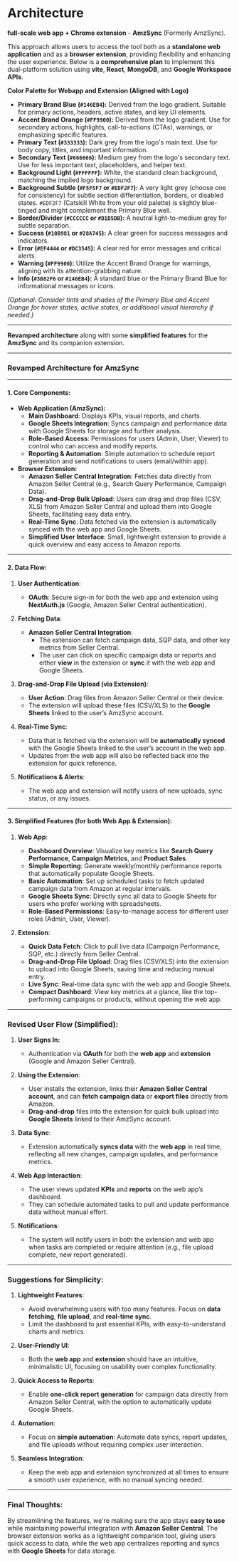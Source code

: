# Architecture

**full-scale web app + Chrome extension** - **AmzSync** (Formerly AmzSync).

This approach allows users to access the tool both as a **standalone web application** and as a **browser extension**, providing flexibility and enhancing the user experience. Below is a **comprehensive plan** to implement this dual-platform solution using **vite**, **React**, **MongoDB**, and **Google Workspace APIs**.

**Color Palette for Webapp and Extension (Aligned with Logo)**

- **Primary Brand Blue (`#146EB4`):** Derived from the logo gradient. Suitable for primary actions, headers, active states, and key UI elements.
- **Accent Brand Orange (`#FF9900`):** Derived from the logo gradient. Use for secondary actions, highlights, call-to-actions (CTAs), warnings, or emphasizing specific features.
- **Primary Text (`#333333`):** Dark grey from the logo's main text. Use for body copy, titles, and important information.
- **Secondary Text (`#666666`):** Medium grey from the logo's secondary text. Use for less important text, placeholders, and helper text.
- **Background Light (`#FFFFFF`):** White, the standard clean background, matching the implied logo background.
- **Background Subtle (`#F5F5F7` or `#EDF2F7`):** A very light grey (choose one for consistency) for subtle section differentiation, borders, or disabled states. `#EDF2F7` (Catskill White from your old palette) is slightly blue-tinged and might complement the Primary Blue well.
- **Border/Divider (`#CCCCCC` or `#D1D5DB`):** A neutral light-to-medium grey for subtle separation.
- **Success (`#10B981` or `#28A745`):** A clear green for success messages and indicators.
- **Error (`#EF4444` or `#DC3545`):** A clear red for error messages and critical alerts.
- **Warning (`#FF9900`):** Utilize the Accent Brand Orange for warnings, aligning with its attention-grabbing nature.
- **Info (`#3B82F6` or `#146EB4`):** A standard blue or the Primary Brand Blue for informational messages or icons.

_(Optional: Consider tints and shades of the Primary Blue and Accent Orange for hover states, active states, or additional visual hierarchy if needed.)_

---

**Revamped architecture** along with some **simplified features** for the **AmzSync** and its companion extension.

---

### **Revamped Architecture for AmzSync**

---

#### **1. Core Components:**

- **Web Application (AmzSync):**
  - **Main Dashboard**: Displays KPIs, visual reports, and charts.
  - **Google Sheets Integration**: Syncs campaign and performance data with Google Sheets for storage and further analysis.
  - **Role-Based Access**: Permissions for users (Admin, User, Viewer) to control who can access and modify reports.
  - **Reporting & Automation**: Simple automation to schedule report generation and send notifications to users (email/within app).
- **Browser Extension:**
  - **Amazon Seller Central Integration**: Fetches data directly from Amazon Seller Central (e.g., Search Query Performance, Campaign Data).
  - **Drag-and-Drop Bulk Upload**: Users can drag and drop files (CSV, XLS) from Amazon Seller Central and upload them into Google Sheets, facilitating easy data entry.
  - **Real-Time Sync**: Data fetched via the extension is automatically synced with the web app and Google Sheets.
  - **Simplified User Interface**: Small, lightweight extension to provide a quick overview and easy access to Amazon reports.

---

#### **2. Data Flow:**

1. **User Authentication**:
   - **OAuth**: Secure sign-in for both the web app and extension using **NextAuth.js** (Google, Amazon Seller Central authentication).
2. **Fetching Data**:
   - **Amazon Seller Central Integration**:
     - The extension can fetch campaign data, SQP data, and other key metrics from Seller Central.
     - The user can click on specific campaign data or reports and either **view** in the extension or **sync** it with the web app and Google Sheets.
3. **Drag-and-Drop File Upload (via Extension)**:

   - **User Action**: Drag files from Amazon Seller Central or their device.
   - The extension will upload these files (CSV/XLS) to the **Google Sheets** linked to the user’s AmzSync account.

4. **Real-Time Sync**:
   - Data that is fetched via the extension will be **automatically synced** with the Google Sheets linked to the user’s account in the web app.
   - Updates from the web app will also be reflected back into the extension for quick reference.
5. **Notifications & Alerts**:
   - The web app and extension will notify users of new uploads, sync status, or any issues.

---

#### **3. Simplified Features (for both Web App & Extension)**:

1. **Web App**:

   - **Dashboard Overview**: Visualize key metrics like **Search Query Performance**, **Campaign Metrics**, and **Product Sales**.
   - **Simple Reporting**: Generate weekly/monthly performance reports that automatically populate Google Sheets.
   - **Basic Automation**: Set up scheduled tasks to fetch updated campaign data from Amazon at regular intervals.
   - **Google Sheets Sync**: Directly sync all data to Google Sheets for users who prefer working with spreadsheets.
   - **Role-Based Permissions**: Easy-to-manage access for different user roles (Admin, User, Viewer).

2. **Extension**:
   - **Quick Data Fetch**: Click to pull live data (Campaign Performance, SQP, etc.) directly from Seller Central.
   - **Drag-and-Drop File Upload**: Drag files (CSV/XLS) into the extension to upload into Google Sheets, saving time and reducing manual entry.
   - **Live Sync**: Real-time data sync with the web app and Google Sheets.
   - **Compact Dashboard**: View key metrics at a glance, like the top-performing campaigns or products, without opening the web app.

---

### **Revised User Flow (Simplified)**:

1. **User Signs In:**
   - Authentication via **OAuth** for both the **web app** and **extension** (Google and Amazon Seller Central).
2. **Using the Extension**:

   - User installs the extension, links their **Amazon Seller Central account**, and can **fetch campaign data** or **export files** directly from Amazon.
   - **Drag-and-drop** files into the extension for quick bulk upload into **Google Sheets** linked to their AmzSync account.

3. **Data Sync**:

   - Extension automatically **syncs data** with the **web app** in real time, reflecting all new changes, campaign updates, and performance metrics.

4. **Web App Interaction**:

   - The user views updated **KPIs** and **reports** on the web app’s dashboard.
   - They can schedule automated tasks to pull and update performance data without manual effort.

5. **Notifications**:
   - The system will notify users in both the extension and web app when tasks are completed or require attention (e.g., file upload complete, new report generated).

---

### **Suggestions for Simplicity:**

1. **Lightweight Features**:

   - Avoid overwhelming users with too many features. Focus on **data fetching**, **file upload**, and **real-time sync**.
   - Limit the dashboard to just essential KPIs, with easy-to-understand charts and metrics.

2. **User-Friendly UI**:

   - Both the **web app** and **extension** should have an intuitive, minimalistic UI, focusing on usability over complex functionality.

3. **Quick Access to Reports**:

   - Enable **one-click report generation** for campaign data directly from Amazon Seller Central, with the option to automatically update Google Sheets.

4. **Automation**:

   - Focus on **simple automation**: Automate data syncs, report updates, and file uploads without requiring complex user interaction.

5. **Seamless Integration**:
   - Keep the web app and extension synchronized at all times to ensure a smooth user experience, with no manual syncing needed.

---

### **Final Thoughts**:

By streamlining the features, we're making sure the app stays **easy to use** while maintaining powerful integration with **Amazon Seller Central**. The browser extension works as a lightweight companion tool, giving users quick access to data, while the web app centralizes reporting and syncs with **Google Sheets** for data storage.
